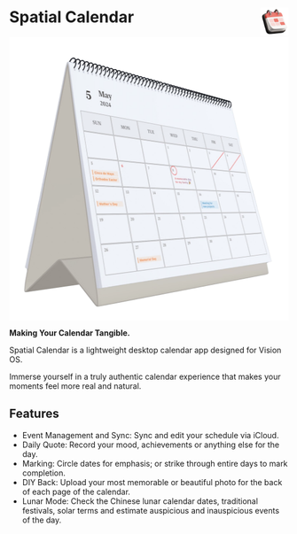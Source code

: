 # Spatial Calendar <img alt="Logo" src="./src/images/logo.png" align="right" height="50">

<img alt="Logo" src="./src/images/app-screen.png" align="center" height="512">

**Making Your Calendar Tangible.**

Spatial Calendar is a lightweight desktop calendar app designed for Vision OS.

Immerse yourself in a truly authentic calendar experience that makes your moments feel more real and natural.

## Features

- Event Management and Sync: Sync and edit your schedule via iCloud.
- Daily Quote: Record your mood, achievements or anything else for the day.
- Marking: Circle dates for emphasis; or strike through entire days to mark completion.
- DIY Back: Upload your most memorable or beautiful photo for the back of each page of the calendar.
- Lunar Mode: Check the Chinese lunar calendar dates, traditional festivals, solar terms and estimate auspicious and inauspicious events of the day.
